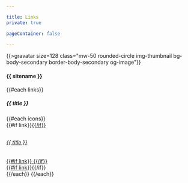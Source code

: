 ```yaml
---

title: Links
private: true

pageContainer: false

---
```


<div class="container-md mw-md py-5 w-100 text-center">
    {{>gravatar size=128 class="mw-50 rounded-circle img-thumbnail bg-body-secondary border-body-secondary og-image"}}
    <h4 class="mt-4">{{ sitename }}</h4>
    {{#each links}}
        <h5 class="mt-4 mb-2">{{ title }}</h5>
        {{#each icons}}
            <div class="py-2">{{#if link}}<a href="{{link}}" title="{{title}}" class="link-body-emphasis">{{/if}}
                <div class="row d-flex justify-content-between align-items-center g-0 bg-body-secondary br-2 py-2">
                    <div class="col-1">
                        <h2>
                            <i class="{{icon}}"></i>
                        </h2>
                    </div>
                    <div class="col-10">
                        <h6>{{ title }}</h6>
                    </div>
                    <div class="col-1 text-end pe-3">
                        {{#if link}}
                            <i class="fa-regular fa-arrow-up-right-from-square"></i>
                        {{/if}}
                    </div>
                </div>
            {{#if link}}</a>{{/if}}</div>
        {{/each}}
    {{/each}}
</div>
